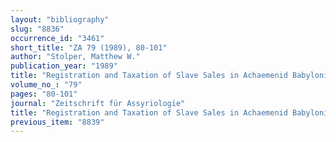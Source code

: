 ```yaml
---
layout: "bibliography"
slug: "8836"
occurrence_id: "3461"
short_title: "ZA 79 (1989), 80-101"
author: "Stolper, Matthew W."
publication_year: "1989"
title: "Registration and Taxation of Slave Sales in Achaemenid Babylonia"
volume_no_: "79"
pages: "80-101"
journal: "Zeitschrift für Assyriologie"
title: "Registration and Taxation of Slave Sales in Achaemenid Babylonia"
previous_item: "8839"
---
```

